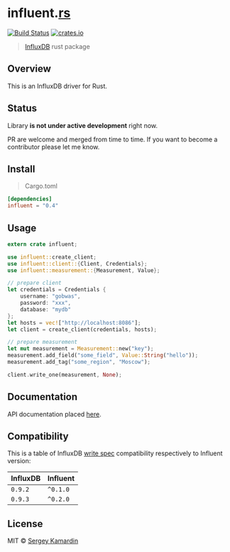 # influent.[rs](https://www.rust-lang.org/)

[![Build Status][travis-image]][travis-url] [![crates.io][crates-image]][crates-url]

> [InfluxDB](https://influxdb.com/) rust package

## Overview

This is an InfluxDB driver for Rust.

## Status

Library **is not under active development** right now.

PR are welcome and merged from time to time.
If you want to become a contributor please let me know.

## Install

> Cargo.toml

```toml
[dependencies]
influent = "0.4"
```

## Usage

```rust
extern crate influent;

use influent::create_client;
use influent::client::{Client, Credentials};
use influent::measurement::{Measurement, Value};

// prepare client
let credentials = Credentials {
    username: "gobwas",
    password: "xxx",
    database: "mydb"
};
let hosts = vec!["http://localhost:8086"];
let client = create_client(credentials, hosts);

// prepare measurement
let mut measurement = Measurement::new("key");
measurement.add_field("some_field", Value::String("hello"));
measurement.add_tag("some_region", "Moscow");

client.write_one(measurement, None);
```

## Documentation

API documentation placed [here](http://gobwas.github.io/influent.rs/influent/index.html).

## Compatibility

This is a table of InfluxDB [write spec](https://influxdb.com/docs/v0.9/write_protocols/write_syntax.html) compatibility respectively to Influent version:

InfluxDB | Influent
---------|---------
`0.9.2`  | `^0.1.0`
`0.9.3`  | `^0.2.0`

## License

MIT © [Sergey Kamardin](https://github.com/gobwas)

[travis-image]: https://travis-ci.org/gobwas/influent.rs.svg?branch=master
[travis-url]: https://travis-ci.org/gobwas/influent.rs
[crates-image]: http://meritbadge.herokuapp.com/influent
[crates-url]: https://crates.io/crates/influent
